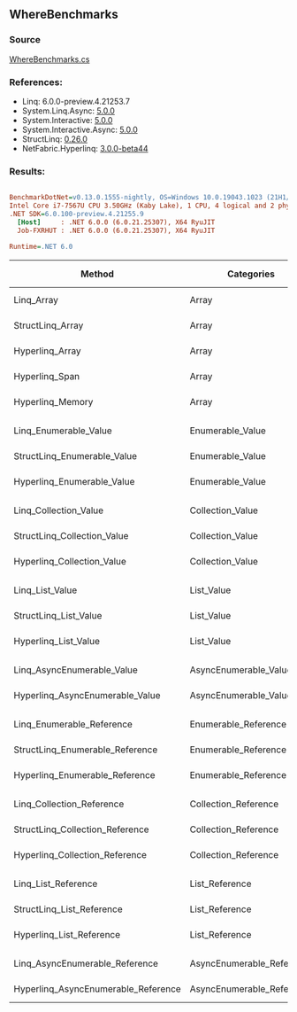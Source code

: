 ﻿## WhereBenchmarks

### Source
[WhereBenchmarks.cs](../NetFabric.Hyperlinq.Benchmarks/Benchmarks/WhereBenchmarks.cs)

### References:
- Linq: 6.0.0-preview.4.21253.7
- System.Linq.Async: [5.0.0](https://www.nuget.org/packages/System.Linq.Async/5.0.0)
- System.Interactive: [5.0.0](https://www.nuget.org/packages/System.Interactive/5.0.0)
- System.Interactive.Async: [5.0.0](https://www.nuget.org/packages/System.Interactive.Async/5.0.0)
- StructLinq: [0.26.0](https://www.nuget.org/packages/StructLinq/0.26.0)
- NetFabric.Hyperlinq: [3.0.0-beta44](https://www.nuget.org/packages/NetFabric.Hyperlinq/3.0.0-beta44)

### Results:
``` ini

BenchmarkDotNet=v0.13.0.1555-nightly, OS=Windows 10.0.19043.1023 (21H1/May2021Update)
Intel Core i7-7567U CPU 3.50GHz (Kaby Lake), 1 CPU, 4 logical and 2 physical cores
.NET SDK=6.0.100-preview.4.21255.9
  [Host]     : .NET 6.0.0 (6.0.21.25307), X64 RyuJIT
  Job-FXRHUT : .NET 6.0.0 (6.0.21.25307), X64 RyuJIT

Runtime=.NET 6.0  

```
|                              Method |                Categories | Count |       Mean |    Error |   StdDev | Ratio |  Gen 0 | Gen 1 | Gen 2 | Allocated |
|------------------------------------ |-------------------------- |------ |-----------:|---------:|---------:|------:|-------:|------:|------:|----------:|
|                          Linq_Array |                     Array |   100 |   468.6 ns |  1.69 ns |  1.41 ns |  1.00 | 0.0229 |     - |     - |      48 B |
|                    StructLinq_Array |                     Array |   100 |   293.9 ns |  5.43 ns |  4.24 ns |  0.63 |      - |     - |     - |         - |
|                     Hyperlinq_Array |                     Array |   100 |   459.4 ns |  3.21 ns |  2.84 ns |  0.98 |      - |     - |     - |         - |
|                      Hyperlinq_Span |                     Array |   100 |   281.2 ns |  3.56 ns |  3.33 ns |  0.60 |      - |     - |     - |         - |
|                    Hyperlinq_Memory |                     Array |   100 |   292.9 ns |  3.54 ns |  3.31 ns |  0.63 |      - |     - |     - |         - |
|                                     |                           |       |            |          |          |       |        |       |       |           |
|               Linq_Enumerable_Value |          Enumerable_Value |   100 | 1,316.1 ns |  6.43 ns |  5.70 ns |  1.00 | 0.0420 |     - |     - |      88 B |
|         StructLinq_Enumerable_Value |          Enumerable_Value |   100 | 1,192.8 ns |  6.54 ns |  5.80 ns |  0.91 | 0.0153 |     - |     - |      32 B |
|          Hyperlinq_Enumerable_Value |          Enumerable_Value |   100 |   454.0 ns |  5.33 ns |  4.98 ns |  0.34 |      - |     - |     - |         - |
|                                     |                           |       |            |          |          |       |        |       |       |           |
|               Linq_Collection_Value |          Collection_Value |   100 | 1,336.9 ns |  7.84 ns |  6.95 ns |  1.00 | 0.0420 |     - |     - |      88 B |
|         StructLinq_Collection_Value |          Collection_Value |   100 | 1,188.0 ns |  4.55 ns |  4.04 ns |  0.89 | 0.0153 |     - |     - |      32 B |
|          Hyperlinq_Collection_Value |          Collection_Value |   100 |   317.1 ns |  4.24 ns |  3.96 ns |  0.24 |      - |     - |     - |         - |
|                                     |                           |       |            |          |          |       |        |       |       |           |
|                     Linq_List_Value |                List_Value |   100 | 1,335.1 ns | 10.22 ns |  9.06 ns |  1.00 | 0.0420 |     - |     - |      88 B |
|               StructLinq_List_Value |                List_Value |   100 |   520.6 ns |  6.76 ns |  6.00 ns |  0.39 |      - |     - |     - |         - |
|                Hyperlinq_List_Value |                List_Value |   100 | 1,200.0 ns |  4.20 ns |  3.72 ns |  0.90 | 0.0153 |     - |     - |      32 B |
|                                     |                           |       |            |          |          |       |        |       |       |           |
|          Linq_AsyncEnumerable_Value |     AsyncEnumerable_Value |   100 | 4,636.3 ns | 16.42 ns | 14.55 ns |  1.00 | 0.0458 |     - |     - |      96 B |
|     Hyperlinq_AsyncEnumerable_Value |     AsyncEnumerable_Value |   100 | 4,793.0 ns | 13.00 ns | 12.16 ns |  1.03 |      - |     - |     - |         - |
|                                     |                           |       |            |          |          |       |        |       |       |           |
|           Linq_Enumerable_Reference |      Enumerable_Reference |   100 | 1,367.6 ns |  6.31 ns |  5.59 ns |  1.00 | 0.0420 |     - |     - |      88 B |
|     StructLinq_Enumerable_Reference |      Enumerable_Reference |   100 | 1,210.8 ns |  5.67 ns |  5.03 ns |  0.89 | 0.0153 |     - |     - |      32 B |
|      Hyperlinq_Enumerable_Reference |      Enumerable_Reference |   100 | 1,204.7 ns |  7.32 ns |  6.11 ns |  0.88 | 0.0153 |     - |     - |      32 B |
|                                     |                           |       |            |          |          |       |        |       |       |           |
|           Linq_Collection_Reference |      Collection_Reference |   100 | 1,353.5 ns |  5.74 ns |  5.09 ns |  1.00 | 0.0420 |     - |     - |      88 B |
|     StructLinq_Collection_Reference |      Collection_Reference |   100 | 1,202.1 ns |  4.64 ns |  4.11 ns |  0.89 | 0.0153 |     - |     - |      32 B |
|      Hyperlinq_Collection_Reference |      Collection_Reference |   100 | 1,288.8 ns |  3.05 ns |  2.70 ns |  0.95 | 0.0153 |     - |     - |      32 B |
|                                     |                           |       |            |          |          |       |        |       |       |           |
|                 Linq_List_Reference |            List_Reference |   100 | 1,360.9 ns |  5.95 ns |  5.56 ns |  1.00 | 0.0420 |     - |     - |      88 B |
|           StructLinq_List_Reference |            List_Reference |   100 | 1,196.2 ns |  5.49 ns |  4.87 ns |  0.88 | 0.0153 |     - |     - |      32 B |
|            Hyperlinq_List_Reference |            List_Reference |   100 | 1,224.8 ns |  5.59 ns |  5.23 ns |  0.90 | 0.0153 |     - |     - |      32 B |
|                                     |                           |       |            |          |          |       |        |       |       |           |
|      Linq_AsyncEnumerable_Reference | AsyncEnumerable_Reference |   100 | 4,502.2 ns | 28.22 ns | 23.56 ns |  1.00 | 0.0458 |     - |     - |      96 B |
| Hyperlinq_AsyncEnumerable_Reference | AsyncEnumerable_Reference |   100 | 4,763.8 ns |  9.88 ns |  8.76 ns |  1.06 | 0.0153 |     - |     - |      32 B |
